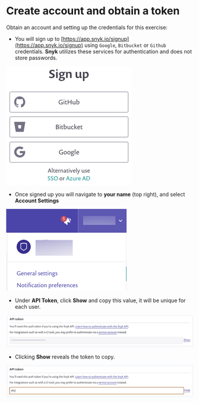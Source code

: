 # Create account and obtain a token

Obtain an account and setting up the credentials for this exercise:

* You will sign up to [https://app.snyk.io/signup](https://app.snyk.io/signup) using `Google`, `Bitbucket` or `Github` credentials. **Snyk** utilizes these services for authentication and does not store passwords.

![](../../../../../.gitbook/assets/snyk_1_login.png)

* Once signed up you will navigate to **your name** \(top right\), and select **Account Settings**

![](../../../../../.gitbook/assets/snyk_2_account_settings.png)

* Under **API Token**, click **Show** and copy this value, it will be unique for each user.

![](../../../../../.gitbook/assets/snyk_3_api_token.png)

* Clicking **Show** reveals the token to copy.

![](../../../../../.gitbook/assets/snyk_3b_api_token_show.png)

